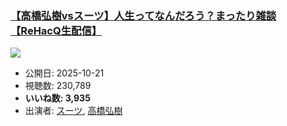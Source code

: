 ### [【高橋弘樹vsスーツ】人生ってなんだろう？まったり雑談【ReHacQ生配信】](https://www.youtube.com/watch?v=C4Mo2hRnUac)
[![](https://img.youtube.com/vi/C4Mo2hRnUac/sddefault.jpg)](https://www.youtube.com/watch?v=C4Mo2hRnUac)
-   公開日: 2025-10-21
-   視聴数: 230,789
-   **いいね数: 3,935**
-   出演者: [スーツ](/rehacq_fan/people/スーツ "wikilink"), [高橋弘樹](/rehacq_fan/people/高橋弘樹 "wikilink")
